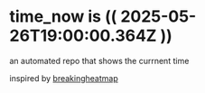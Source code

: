 # time_now is (( 2025-05-26T19:00:00.364Z ))

an automated repo that shows the currnent time

inspired by [breakingheatmap](https://github.com/breakingheatmap/breakingheatmap)